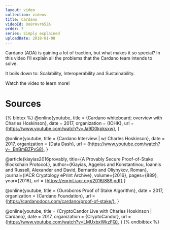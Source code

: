 ```yaml
---
layout: video
collection: videos
title: Cardano
videoId: Do8rHvr65ZA
order: 7
series: Simply explained
uploadDate: 2018-01-08
---
```


Cardano (ADA) is gaining a lot of traction, but what makes it so special? In this video I'll explain all the problems that the Cardano team intends to solve.

It boils down to: Scalability, Interoperability and Sustainability.

Watch the video to learn more!

# Sources

{% bibtex %}
@online{youtube,
    title = {Cardano whiteboard; overview with Charles Hoskinson},
    date = 2017,
    organization = {IOHK},
    url = {https://www.youtube.com/watch?v=Ja9D0kpksxw},
}

@online{youtube,
    title = {Cardano Interview | w/ Charles Hoskinson},
    date = 2017,
    organization = {Data Dash},
    url = {https://www.youtube.com/watch?v=_BnBmBZPvS8},
}

@article{kiayias2016provably,
  title={A Provably Secure Proof-of-Stake Blockchain Protocol.},
  author={Kiayias, Aggelos and Konstantinou, Ioannis and Russell, Alexander and David, Bernardo and Oliynykov, Roman},
  journal={IACR Cryptology ePrint Archive},
  volume={2016},
  pages={889},
  year={2016},
  url = {https://eprint.iacr.org/2016/889.pdf}
}

@online{youtube,
    title = {Ouroboros Proof of Stake Algorithm},
    date = 2017,
    organization = {Cardano Foundation},
    url = {https://cardanodocs.com/cardano/proof-of-stake/},
}

@online{youtube,
    title = {CryptoCandor Live with Charles Hoskinson | Cardano},
    date = 2017,
    organization = {CryptoCandor},
    url = {https://www.youtube.com/watch?v=LMUxbxWkzFQ},
}
{% endbibtex %}